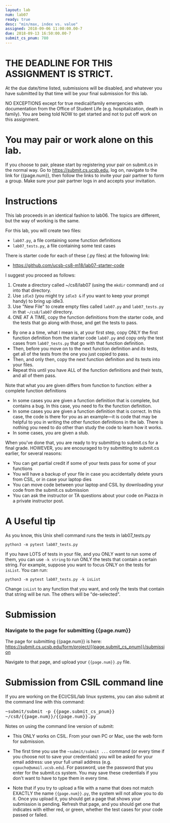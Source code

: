 ```yaml
---
layout: lab
num: lab07
ready: true
desc: "min/max, index vs. value"
assigned: 2018-09-06 11:00:00.00-7
due: 2018-09-13 16:50:00.00-7
submit_cs_pnum: 780
---
```


# THE DEADLINE FOR THIS ASSIGNMENT IS STRICT.

At the due date/time listed, submissions will be disabled, and whatever you have submitted by that time will be your final submission for this lab.

NO EXCEPTIONS except for true medical/family emergencies with
documentation from the Office of Student Life (e.g. hospitalization,
death in family).  You are being told NOW to get started and not to put off
work on this assignment.


# You may pair or work alone on this lab.

If you choose to pair, please start by registering your pair on submit.cs in the normal way.  Go to 
<https://submit.cs.ucsb.edu>, log on, navigate to the link for {{page.num}}, then follow the links to invite your pair partner to form a group.   Make sure your pair partner logs in and accepts your invitation.

# Instructions

This lab proceeds in an identical fashion to lab06.  The topics are different,
but the way of working is the same.

For this lab, you will create two files:

* `lab07.py`, a file containing some function definitions
* `lab07_tests.py`, a file containing some test cases

There is starter code for each of these (.py files) at the following link:

* <https://github.com/ucsb-cs8-m18/lab07-starter-code>

I suggest you proceed as follows:

1.  Create a directory called ~/cs8/lab07 (using the `mkdir` command) and `cd` into that directory.
2.  Use `idle3` (you might try `idle3 &` if you want to keep your prompt handy) to bring up idle3.
3.  Use "New File" to create empty files called `lab07.py` and `lab07_tests.py` in that `~/cs8/lab07` directory.
4.  ONE AT A TIME, copy the function definitions from the starter code, and the tests that go along with those, and get the tests to pass.
   * By one a a time, what I mean is, at your first step, copy ONLY the first function definition from  the starter code `lab07.py` and copy only the test cases from `lab07_tests.py` that go with that function definition.
   * Then, before you move on to the next function definition and <em>its</em> tests, get all of the tests from the one you just copied to pass.
   * Then, and only then, copy the next function definition and its tests into your files.
   * Repeat this until you have ALL of the function definitions and their tests, and all of them pass.
   
Note that what you are given differs from function to function: either a complete function definitions 
* In some cases you are given a function definition that is complete, but contains a bug.  In this case, you 
   need to fix the function definition.
* In some cases you are given a function definition that is correct. In this case, the code is there for you as an example&mdash;it is code that may be helpful to you in writing the other function definitions in the lab.   There is nothing you need to do other than study the code to learn how it works.
* In some cases, you are given a stub.

When you've done that, you are ready to try submitting to submit.cs for a final grade.  HOWEVER, you are encouraged to try submitting to submit.cs earlier, for several reasons:

* You can get partial credit if some of your tests pass for some of your functions
* You will have a backup of your file in case you accidentally delete yours from CSIL, or in case your laptop dies
* You can move code between your laptop and CSIL by downloading your code from the submit.cs submission
* You can ask the instructor or TA questions about your code on Piazza in a private instructor post.

# A Useful tip

As you know, this Unix shell command runs the tests in lab07_tests.py

```
python3 -m pytest lab07_tests.py
```

If you have LOTS of tests in your file, and you ONLY want to run some of them, you can use `-k string` to run ONLY the tests that contain a certain string.  For example, suppose you want to focus ONLY on the tests for `isList`.  You can run:

```
python3 -m pytest lab07_tests.py -k isList
```

Change `isList` to any function that you want, and only the tests that contain that string will be run.  The others will be "de-selected".


# Submission

### Navigate to the page for submitting {{page.num}}

The page for submitting {{page.num}} is here: <https://submit.cs.ucsb.edu/form/project/{{page.submit_cs_pnum}}/submission>

Navigate to that page, and upload your `{{page.num}}.py` file.

# Submission from CSIL command line

If you are working on the ECI/CSIL/lab linux systems, you can also submit at the command line with this command:

<tt>~submit/submit -p {{page.submit_cs_pnum}} ~/cs8/{{page.num}}/{{page.num}}.py</tt>

Notes on using the command line version of submit:

* This ONLY works on CSIL.  From your own PC or Mac, use the web form for submission.

* The first time you use the `~submit/submit ...` command (or every time if you choose not to save your credentials) you will be asked for your email address: use your full umail address (e.g. `cgaucho@umail.ucsb.edu`).  For password, use the password that you enter for the submit.cs system.    You may save these credentials if you don't want to have to type them in every time.

* Note that if you try to upload a file with a name that does not match EXACTLY the name `{{page.num}}.py`, the system will not allow you to do it.   Once you upload it, you should get a page that shows your submission is pending.  Refresh that page, and you should get one that indicates with either red, or green, whether the test cases for your code passed or failed.

